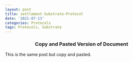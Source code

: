 ```yaml
---
layout: post
title: settlement-Substrate-Protocol
date: '2021-07-13'
categories: Protocols
tags: Protocols, Substrate
---
```

### <center> Copy and Pasted Version of Document </center>
This is the same post but copy and pasted.
